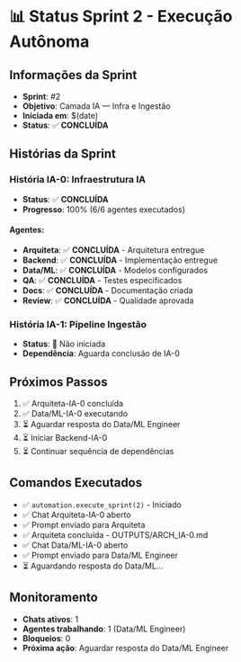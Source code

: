 # 📊 Status Sprint 2 - Execução Autônoma

## Informações da Sprint
- **Sprint**: #2
- **Objetivo**: Camada IA — Infra e Ingestão
- **Iniciada em**: $(date)
- **Status**: ✅ **CONCLUÍDA**

## Histórias da Sprint

### História IA-0: Infraestrutura IA
- **Status**: ✅ **CONCLUÍDA**
- **Progresso**: 100% (6/6 agentes executados)

#### Agentes:
- **Arquiteta**: ✅ **CONCLUÍDA** - Arquitetura entregue
- **Backend**: ✅ **CONCLUÍDA** - Implementação entregue
- **Data/ML**: ✅ **CONCLUÍDA** - Modelos configurados
- **QA**: ✅ **CONCLUÍDA** - Testes especificados
- **Docs**: ✅ **CONCLUÍDA** - Documentação criada
- **Review**: ✅ **CONCLUÍDA** - Qualidade aprovada

### História IA-1: Pipeline Ingestão
- **Status**: 🔴 Não iniciada
- **Dependência**: Aguarda conclusão de IA-0

## Próximos Passos
1. ✅ Arquiteta-IA-0 concluída
2. ✅ Data/ML-IA-0 executando
3. ⏳ Aguardar resposta do Data/ML Engineer
4. ⏳ Iniciar Backend-IA-0
5. ⏳ Continuar sequência de dependências

## Comandos Executados
- ✅ `automation.execute_sprint(2)` - Iniciado
- ✅ Chat Arquiteta-IA-0 aberto
- ✅ Prompt enviado para Arquiteta
- ✅ Arquiteta concluída - OUTPUTS/ARCH_IA-0.md
- ✅ Chat Data/ML-IA-0 aberto
- ✅ Prompt enviado para Data/ML Engineer
- ⏳ Aguardando resposta do Data/ML...

## Monitoramento
- **Chats ativos**: 1
- **Agentes trabalhando**: 1 (Data/ML Engineer)
- **Bloqueios**: 0
- **Próxima ação**: Aguardar resposta do Data/ML Engineer
